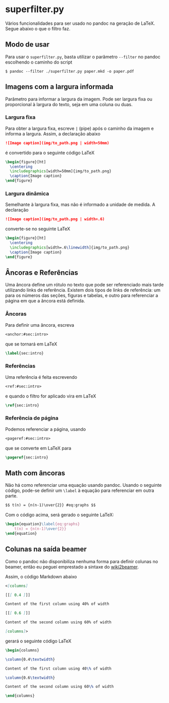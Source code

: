 superfilter.py
==============

Vários funcionalidades para ser usado no pandoc na geração de LaTeX. Segue
abaixo o que o filtro faz.

Modo de usar
------------

Para usar o `superfilter.py`, basta utilizar o parâmetro `--filter` no pandoc
escolhendo o caminho do script

    $ pandoc --filter ./superfilter.py paper.mkd -o paper.pdf

Imagens com a largura informada
-------------------------------

Parâmetro para informar a largura da imagem. Pode ser largura fixa ou
proporcional à largura do texto, seja em uma coluna ou duas.

### Largura fixa

Para obter a largura fixa, escreve `|` (pipe) após o caminho da imagem e informa
a largura. Assim, a declaração abaixo

```markdown
![Image caption](img/to_path.png | width=50mm)
```

é convertido para o seguinte código LaTeX

```latex
\begin{figure}[ht]
  \centering
  \includegraphics[width=50mm]{img/to_path.png}
  \caption{Image caption}
\end{figure}
```

### Largura dinâmica

Semelhante à largura fixa, mas não é informado a unidade de medida. A declaração

```markdown
![Image caption](img/to_path.png | width=.6)
```

converte-se no seguinte LaTeX

```latex
\begin{figure}[ht]
  \centering
  \includegraphics[width=.6\linewidth]{img/to_path.png}
  \caption{Image caption}
\end{figure}
```

Âncoras e Referências
---------------------

Uma âncora define um rótulo no texto que pode ser referenciado mais tarde
utilizando links de referência. Existem dois tipos de links de referência: um
para os números das seções, figuras e tabelas, e outro para referenciar a página
em que a âncora está definida.

### Âncoras

Para definir uma âncora, escreva

```markdown
<anchor:#sec:intro>
```

que se tornará em LaTeX

```latex
\label{sec:intro}
```
### Referências

Uma referência é feita escrevendo

```markdown
<ref:#sec:intro>
```

e quando o filtro for aplicado vira em LaTeX

```latex
\ref{sec:intro}
```

### Referência de página

Podemos referenciar a página, usando

```markdown
<pageref:#sec:intro>
```

que se converte em LaTeX para

```latex
\pageref{sec:intro}
```

Math com âncoras
----------------

Não há como referenciar uma equação usando pandoc. Usando o seguinte código,
pode-se definir um `\label` à equação para referenciar em outra parte.

```markdown
$$ t(n) = {n(n-1)\over{2}} #eq:graphs $$
```

Com o código acima, será gerado o seguinte LaTeX:

```latex
\begin{equation}\label{eq:graphs}
    t(n) = {n(n-1)\over{2}}
\end{equation}
```

Colunas na saída beamer
-----------------------

Como o pandoc não disponibiliza nenhuma forma para definir colunas no beamer,
então eu peguei emprestado a sintaxe do
[wiki2beamer](http://wiki2beamer.sourceforge.net/).

Assim, o código Markdown abaixo

```markdown
<[columns]

[[[ 0.4 ]]]

Content of the first column using 40% of width

[[[ 0.6 ]]]

Content of the second column using 60% of width

[columns]>
```

gerará o seguinte código LaTeX

```latex
\begin{columns}

\column{0.4\textwidth}

Content of the first column using 40\% of width

\column{0.6\textwidth}

Content of the second column using 60\% of width

\end{columns}
```
